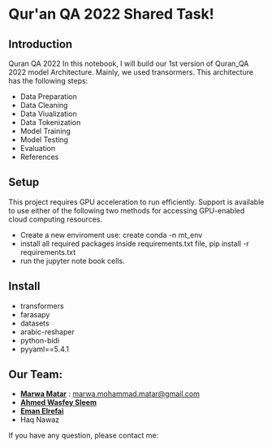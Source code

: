 # Qur'an QA 2022 Shared Task!

## Introduction
Quran QA 2022
In this notebook, I will build our 1st version of Quran_QA 2022 model Architecture. Mainly, we used transormers.
This architecture has the following steps:
- Data Preparation
- Data Cleaning
- Data Viualization
- Data Tokenization
- Model Training
- Model Testing
- Evaluation
- References


## Setup
This project requires GPU acceleration to run efficiently. Support is available to use either of the following two methods for accessing GPU-enabled cloud computing resources.

- Create a new enviroment use: create conda -n mt_env
- install all required packages inside requirements.txt file, pip install -r requirements.txt
- run the jupyter note book cells.

## Install
- transformers
- farasapy 
- datasets
- arabic-reshaper 
- python-bidi
- pyyaml==5.4.1

## Our Team:
- __[Marwa Matar](https://github.com/MarwaMohammad)__ : marwa.mohammad.matar@gmail.com
- __[Ahmed Wasfey Sleem](https://github.com/ahmedwasfey)__
- __[Eman Elrefai](https://github.com/EmanElrefai)__
- Haq Nawaz

If you have any question, please contact me: 
